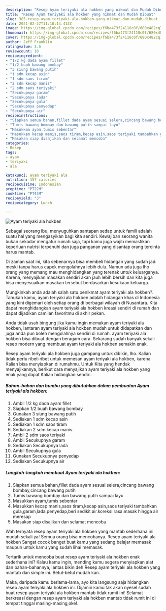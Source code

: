 ```yaml
---
description: "Resep Ayam teriyaki ala hokben yang nikmat dan Mudah Dibuat"
title: "Resep Ayam teriyaki ala hokben yang nikmat dan Mudah Dibuat"
slug: 385-resep-ayam-teriyaki-ala-hokben-yang-nikmat-dan-mudah-dibuat
date: 2021-02-27T11:10:14.413Z
image: https://img-global.cpcdn.com/recipes/f6ba473f24118c0f/680x482cq70/ayam-teriyaki-ala-hokben-foto-resep-utama.jpg
thumbnail: https://img-global.cpcdn.com/recipes/f6ba473f24118c0f/680x482cq70/ayam-teriyaki-ala-hokben-foto-resep-utama.jpg
cover: https://img-global.cpcdn.com/recipes/f6ba473f24118c0f/680x482cq70/ayam-teriyaki-ala-hokben-foto-resep-utama.jpg
author: Jeff Franklin
ratingvalue: 3.6
reviewcount: 10
recipeingredient:
- "1/2 kg dada ayam fillet"
- "1/2 buah bawang bombay"
- "3 siung bawang putih"
- "1 sdm kecap asin"
- "1 sdm saos tiram"
- "2 sdm kecap manis"
- "2 sdm saos teriyaki"
- "Secukupnya garam"
- "Secukupnya lada"
- "Secukupnya gula"
- "Secukupnya penyedap"
- "Secukupnya air"
recipeinstructions:
- "Siapkan semua bahan,fillet dada ayam sesuai selera,cincang bawang bombay,cincang bawang putih"
- "Tumis bawang bombay dan bawang putih sampai layu"
- "Masukkan ayam,tumis sebentar"
- "Masukkan kecap manis,saos tiram,kecap asin,saos teriyaki tambahkan gula,garam,lada,penyedap,beri sedikit air.koreksi rasa.masak hingga air meresap"
- "Masakan siap disajikan dan selamat mencoba"
categories:
- Resep
tags:
- ayam
- teriyaki
- ala

katakunci: ayam teriyaki ala 
nutrition: 157 calories
recipecuisine: Indonesian
preptime: "PT22M"
cooktime: "PT43M"
recipeyield: "3"
recipecategory: Lunch

---
```



![Ayam teriyaki ala hokben](https://img-global.cpcdn.com/recipes/f6ba473f24118c0f/680x482cq70/ayam-teriyaki-ala-hokben-foto-resep-utama.jpg)

Sebagai seorang ibu, menyuguhkan santapan sedap untuk famili adalah suatu hal yang mengasyikan bagi kita sendiri. Kewajiban seorang  wanita bukan sekadar mengatur rumah saja, tapi kamu juga wajib memastikan keperluan nutrisi terpenuhi dan juga panganan yang disantap orang tercinta harus mantab.

Di zaman  saat ini, kita sebenarnya bisa membeli hidangan yang sudah jadi meski tanpa harus capek mengolahnya lebih dulu. Namun ada juga lho orang yang memang mau menghidangkan yang terenak untuk keluarganya. Karena, menyajikan masakan sendiri akan jauh lebih bersih dan kita juga bisa menyesuaikan masakan tersebut berdasarkan kesukaan keluarga. 



Mungkinkah anda adalah salah satu penikmat ayam teriyaki ala hokben?. Tahukah kamu, ayam teriyaki ala hokben adalah hidangan khas di Indonesia yang kini digemari oleh setiap orang di berbagai wilayah di Nusantara. Kita dapat menghidangkan ayam teriyaki ala hokben kreasi sendiri di rumah dan dapat dijadikan camilan favoritmu di akhir pekan.

Anda tidak usah bingung jika kamu ingin memakan ayam teriyaki ala hokben, lantaran ayam teriyaki ala hokben mudah untuk didapatkan dan juga anda pun boleh mengolahnya sendiri di rumah. ayam teriyaki ala hokben bisa dibuat dengan beragam cara. Sekarang sudah banyak sekali resep modern yang membuat ayam teriyaki ala hokben semakin enak.

Resep ayam teriyaki ala hokben juga gampang untuk dibikin, lho. Kalian tidak perlu ribet-ribet untuk memesan ayam teriyaki ala hokben, karena Kalian bisa menyiapkan di rumahmu. Untuk Kita yang hendak menyajikannya, berikut cara menyajikan ayam teriyaki ala hokben yang enak yang dapat Kalian hidangkan sendiri.

<!--inarticleads1-->

##### Bahan-bahan dan bumbu yang dibutuhkan dalam pembuatan Ayam teriyaki ala hokben:

1. Ambil 1/2 kg dada ayam fillet
1. Siapkan 1/2 buah bawang bombay
1. Gunakan 3 siung bawang putih
1. Sediakan 1 sdm kecap asin
1. Sediakan 1 sdm saos tiram
1. Sediakan 2 sdm kecap manis
1. Ambil 2 sdm saos teriyaki
1. Ambil Secukupnya garam
1. Sediakan Secukupnya lada
1. Ambil Secukupnya gula
1. Gunakan Secukupnya penyedap
1. Sediakan Secukupnya air




<!--inarticleads2-->

##### Langkah-langkah membuat Ayam teriyaki ala hokben:

1. Siapkan semua bahan,fillet dada ayam sesuai selera,cincang bawang bombay,cincang bawang putih
1. Tumis bawang bombay dan bawang putih sampai layu
1. Masukkan ayam,tumis sebentar
1. Masukkan kecap manis,saos tiram,kecap asin,saos teriyaki tambahkan gula,garam,lada,penyedap,beri sedikit air.koreksi rasa.masak hingga air meresap
1. Masakan siap disajikan dan selamat mencoba




Wah ternyata resep ayam teriyaki ala hokben yang mantab sederhana ini mudah sekali ya! Semua orang bisa mencobanya. Resep ayam teriyaki ala hokben Sangat cocok banget buat kamu yang sedang belajar memasak maupun untuk kamu yang sudah lihai memasak.

Tertarik untuk mencoba buat resep ayam teriyaki ala hokben enak sederhana ini? Kalau kamu ingin, mending kamu segera menyiapkan alat dan bahan-bahannya, lantas bikin deh Resep ayam teriyaki ala hokben yang mantab dan simple ini. Betul-betul mudah kan. 

Maka, daripada kamu berlama-lama, ayo kita langsung saja hidangkan resep ayam teriyaki ala hokben ini. Dijamin kamu tak akan nyesel sudah buat resep ayam teriyaki ala hokben mantab tidak rumit ini! Selamat berkreasi dengan resep ayam teriyaki ala hokben mantab tidak rumit ini di tempat tinggal masing-masing,oke!.

